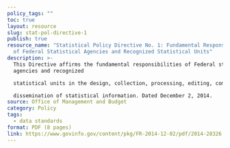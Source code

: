 ```yaml
---
policy_tags: ""
toc: true
layout: resource
slug: stat-pol-directive-1
publish: true
resource_name: "Statistical Policy Directive No. 1: Fundamental Responsibilities
  of Federal Statistical Agencies and Recognized Statistical Units"
description: >-
  This Directive affirms the fundamental responsibilities of Federal statistical
  agencies and recognized

  statistical units in the design, collection, processing, editing, compilation, storage, analysis, release, and

  dissemination of statistical information. Dated December 2, 2014. 
source: Office of Management and Budget
category: Policy
tags:
  - data standards
format: PDF (8 pages)
link: https://www.govinfo.gov/content/pkg/FR-2014-12-02/pdf/2014-28326.pdf
---
```

